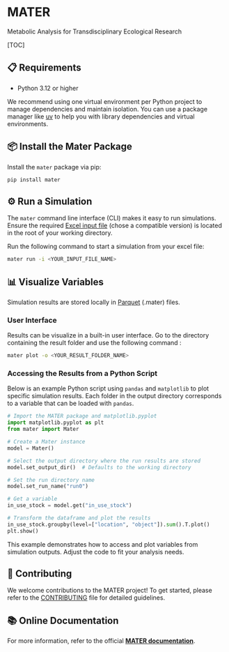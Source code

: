 # MATER

Metabolic Analysis for Transdisciplinary Ecological Research

[TOC]

## 📋 Requirements

- Python 3.12 or higher

We recommend using one virtual environment per Python project to manage dependencies and maintain isolation. You can use a package manager like [uv](https://docs.astral.sh/uv/) to help you with library dependencies and virtual environments.

## 📦 Install the Mater Package

Install the `mater` package via pip:

```bash
pip install mater
```

## ⚙️ Run a Simulation

The `mater` command line interface (CLI) makes it easy to run simulations. Ensure the required [Excel input file](https://zenodo.org/search?q=parent.id%3A12751420&f=allversions%3Atrue&l=list&p=1&s=10&sort=version) (chose a compatible version) is located in the root of your working directory.

Run the following command to start a simulation from your excel file:

```bash
mater run -i <YOUR_INPUT_FILE_NAME>
```

## 📊 Visualize Variables

Simulation results are stored locally in [Parquet](https://parquet.apache.org/docs/) (.mater) files.

### User Interface

Results can be visualize in a built-in user interface. Go to the directory containing the result folder and use the following command :

```bash
mater plot -o <YOUR_RESULT_FOLDER_NAME>
```

### Accessing the Results from a Python Script

Below is an example Python script using `pandas` and `matplotlib` to plot specific simulation results. Each folder in the output directory corresponds to a variable that can be loaded with `pandas`.

```python
# Import the MATER package and matplotlib.pyplot
import matplotlib.pyplot as plt
from mater import Mater

# Create a Mater instance
model = Mater()

# Select the output directory where the run results are stored
model.set_output_dir()  # Defaults to the working directory

# Set the run directory name
model.set_run_name("run0")

# Get a variable
in_use_stock = model.get("in_use_stock")

# Transform the dataframe and plot the results
in_use_stock.groupby(level=["location", "object"]).sum().T.plot()
plt.show()
```

This example demonstrates how to access and plot variables from simulation outputs. Adjust the code to fit your analysis needs.

## 🤝 Contributing

We welcome contributions to the MATER project! To get started, please refer to the [CONTRIBUTING](CONTRIBUTING.md) file for detailed guidelines.

## 📚 Online Documentation

For more information, refer to the official **[MATER documentation](https://isterre-dynamic-modeling.gricad-pages.univ-grenoble-alpes.fr/mater-project/mater/)**.
